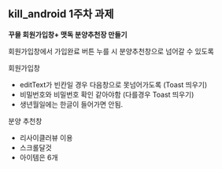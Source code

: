 ## kill_android 1주차 과제
  
<strong> 꾸믈 회원가입창+ 맷독 분양추천장 만들기 </strong>

회원가입창에서 가입완료 버튼 누를 시 분양추천창으로 넘어갈 수 있도록

회원가입창
- editText가 빈칸일 경우 다음창으로 못넘어가도록 (Toast 띄우기)
- 비밀번호와 비밀번호 확인 같아야함 (다를경우 Toast 띄우기)
- 생년월일에는 한글이 들어가면 안됨.


분양 추천창
- 리사이클러뷰 이용
- 스크롤달것
- 아이템은 6개
